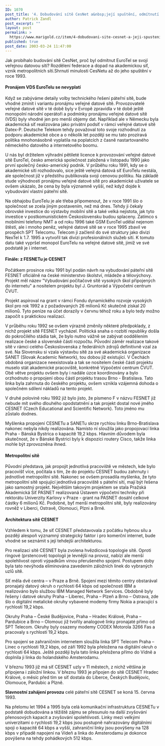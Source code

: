 ```yaml
---
ID: 1070
post_title: '4. Dobudování sítě CesNet a&nbsp;její spuštění, odmítnutí EuroTelu'
author: Patrick Zandl
post_excerpt: ""
layout: post
permalink: >
  https://www.marigold.cz/item/4-dobudovani-site-cesnet-a-jeji-spusteni-odmitnuti-eurotelu
published: true
post_date: 2003-03-24 11:47:00
---
```

Jak probíhalo budování sítě CesNet, proč byl odmítnut EuroTel se svojí veřejnou datovou sítí? Rozdělení federace a dopad na akademickou síť, vznik metropolitních sítí.Shrnutí minulosti CesNetu až do jeho spuštění v roce 1993.<!--more--><H4>Pronájem VDS EuroTelu se nevyplatí</H4>
<P>Když se zabýváme detaily volby technického řešení páteřní sítě, bude vhodné zmínit i variantu pronájmu veřejné datové sítě. Provozovatelé veřejné datové sítě v té době byly v Evropě zpravidla v té době ještě monopolní národní operátoři a podmínky pronájmu veřejné datové sítě (VDS) byly vhodné jen pro menší objemy dat. Například ale v Německu byla akademická síť realizována jako privátní podsíť v rámci veřejné datové sítě Datex-P. Deutsche Telekom tehdy považoval toto svoje rozhodnutí za podporu akademické obce a o několik let později se mu tato prozíravá politika mnohonásobně vyplatila na poplatcích z časně nastartovaného německého datového a internetového boomu. 
<P>U nás byl držitelem výhradní pětileté licence k provozování veřejné datové sítě EuroTel, česko americká společnost založená v listopadu 1990 jako první společný česko-americký podnik. V průběhu roku 1991, kdy se o akademické síti rozhodovalo, sice ještě veřejná datová síť EuroTelu nestála, ale společnost již v předstihu publikovala svoji cenovou politiku. Na základě stude výhodnosti pronájmu veřejné datové sítě pro akademické uživatele se ovšem ukázalo, že cena by byla významně vyšší, než když dojde k vybudování vlastní páteřní sítě. 
<P>Na obhajobu EuroTelu je ale třeba připomenout, že v roce 1991 šlo o společnost se zcela jiným postavením, než má dnes. Tehdy ji čekaly obrovské investice do výstavby mobilní sítě a také velká nejistota, jak tyto investice v postkomunistickém Československu budou splaceny. Zatímco s mobilními telefony NMT a od roku 1996 také GSM EuroTel udělal nejenom štěstí, ale i mnoho peněz, veřejné datové sítě se v roce 1995 zbavil ve prospěch SPT Telecomu. Telecom ji začlenil do své struktury jako divizi NexTel k 1.7. 1995 a vytvořil tak divizi profesionálních služeb sítí. K tomuto datu také vypršel monopol EuroTelu na veřejné datové sítě, jimiž ve své podstatě je i internet. 
<H4>Finále: z FESNETu je CESNET</H4>
<P>Počátkem prosince roku 1991 byl podán návrh na vybudování páteřní sítě FESNET oficiálně na české ministerstvo školství, mládeže a tělovýchovy. Projekt měl název "Vybudování počítačové sítě vysokých škol připojených do internetu" a nositelem projektu byl J. Gruntorád a Výpočetní centrum ČVUT. 
<P>Projekt aspiroval na grant v rámci Fondu dynamického rozvoje vysokých škol pro rok 1992 a z požadovaných 26 milionů Kč skutečně získal 20 milionů. Tyto peníze na účet dorazily v červnu téhož roku a bylo tedy možno započít s praktickou realizací. 
<P>V průběhu roku 1992 se ovšem výrazně změnily některé předpoklady, z nichž projekt sítě FESNET vycházel. Politická snaha o rozbití republiky došla do pokročilého stádia tak, že bylo nutno vážně se zabývat ooddělením realizace české a slovenské části rozpočtu. Původní záměr realizace takové sítě v rámci celého Československa z federálních zdrojů definitivně vzal za své. Na Slovensku si vzala výstavbu sítě za své akademická organizace SANET (Slovak Academic Network), tou dobou již existující. V Čechách obdobná organizace neexistovala a tak se nositelem české části projektu muselo stát akademické pracoviště, konkrétně Výpočetní centrum ČVUT. Obě větve projektu ovšem byly i nadále úzce koordinovány a bylo orzhodnuto o propojení obou částí projektu trasou Brno - Bratislava. Tato linka byla zahrnuta do českého projektu, ovšem vznikla vzájemná dohoda o společném sdílení nákladů na tento projekt. 
<P>V druhé polovině roku 1992 již bylo jisto, že písmeno F v názvu FESNET již nebude mít svého dlouhého opodstatnění a tak projekt dostal nové jmého CESNET (Czech Educational and Scientific Network). Toto jméno mu zůstalo dodnes. 
<P>Myšlenka propojení CESNETu a SANETu skrze rychlou linku Brno-Bratislava nakonec nebyla nikdy realizována. Namísto ní sloužila jako propojovací linka Praha - Bánská Bystrica o kapacitě 19,2 kbps. Hlavním důvodem byla skutečnost, že v Bánské Bystrici byly k dispozici routery Cisco, takže linka mohle být zprovozněna ihned. 
<H4>Metropolitní sítě </H4>
<P>Původní představa, jak propojit jednotlivá pracoviště ve městech, kde bylo pracovišť více, počítala s tím, že do projektu CESNET budou zahrnuty i jednotlivé metropolitní sítě. Nakonec se ovšem prosadila myšlenka, že tyto metropolitní sítě spojující jednotlivá pracoviště s páteřní sítí, mají být řešena jako samostný projekt. Největším takovým projektem se stala Pražská Akademická Síť PASNET realizovaná Ústavem výpočetní techniky při rektorátu Univerzity Karlovy v Praze - grant na PASNET dosáhl celkové částky 6 milionů Kč. Podobné, byť menší metropolitní sítě, byly realizovány rovněž v Liberci, Ostravě, Olomouci, Plzni a Brně. 
<H4>Architektura sítě CESNET</H4>
<P>Vzhledem k tomu, že síť CESNET představovala z počátku hybnou sílu a později alespoň významný strategický faktor i pro komerční internet, bude vhodné se seznámit s její tehdejši architekturou. 
<P>Pro realizaci sítě CESNET byla zvolena hvězdicová topologie sítě. Oproti ringové (prstencové) topologii je levnější na provoz, nabízí ale menší spolehlivost oproti výpadkům vinou přerušeného spojení. Postupem doby byla tato nevýhoda eliminována zavedením záložních linek do vybraných uzlů sítě. 
<P>Síť měla dvě centra &#8211; v Praze a Brně. Spojení mezi těmito centry obstarával pronajatý datový okruh o rychlosti 64 kbps od společnosti IBM a realizováno bylo službou IBM Managed Network Services. Obdobně byly řešeny i datové okruhy Praha &#8211; Liberec, Praha &#8211; Plzeň a Brno &#8211; Ostrava, zde šlo o digitální metalické okruhy vybavené modemy firmy Nokia a pracující s rychlostí 19,2 kbps. 
<P>Okruhy Praha &#8211; České Budějovice, Praha &#8211; Hradec Králové, Praha &#8211; Pardubice a Brno &#8211; Olomouc již tvořily analogové linky pronajaté přímo od SPT Telecom. Okruhy byly osazeny modemy CODEX Motorola 3266 Fas a pracovaly s rychlostí 19,2 kbps. 
<P>Pro spojení se zahraničním internetem sloužila linka SPT Telecom Praha &#8211; Linec o rychlosti 19,2 kbps, od září 1992 byla přeložena na digitální okruh o rychlosti 64 kbps. Ještě později byla tato linka přeložena přímo do Vídně a doplnila ji linka do holandského Amsterodamu. 
<P>V březnu 1993 již má síť CESNET uzly v 11 městech, z nichž většina je připojena i záložní linkou. V březnu 1993 je připojen do sítě CESNET Hradec Králové, o měsíc před tím se síť dostala do Liberce, Českých Budějovic, Olomouce, Pardubic a Plzně. 
<P><STRONG>Slavnostní zahájení provozu</STRONG> celé páteřní sítě CESNET se koná 15. června 1993. 
<P>Na přelomu let 1994 a 1995 byla celá komunikační infrastruktura CESNETu v podstatě dobudována a těžiště zájmu se přesunulo na další zvyšování přenosových kapacit a zvyšování spolehlivosti. Linky mezi velkými univerzitami o rychlosti 19,2 kbps jsou postupně nahrazovány digitálními spoji o kapacitě 64 kbps a vyšší, zahraniční linky jsou povýšeny na 128 kbps v případě napojení na Vídeň a linka do Amsterodamu je dokonce povýšena na tehdy pohádkových 512 kbps. </P>